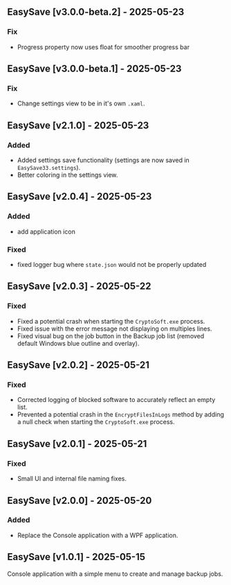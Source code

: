 ## EasySave [v3.0.0-beta.2] - 2025-05-23

### Fix
- Progress property now uses float for smoother progress bar

## EasySave [v3.0.0-beta.1] - 2025-05-23

### Fix
- Change settings view to be in it's own `.xaml`.

## EasySave [v2.1.0] - 2025-05-23

### Added
- Added settings save functionality (settings are now saved in `EasySave33.settings`).
- Better coloring in the settings view.

## EasySave [v2.0.4] - 2025-05-23

### Added
- add application icon
### Fixed
- fixed logger bug where `state.json` would not be properly updated

## EasySave [v2.0.3] - 2025-05-22

### Fixed
- Fixed a potential crash when starting the `CryptoSoft.exe` process.
- Fixed issue with the error message not displaying on multiples lines.
- Fixed visual bug on the job button in the Backup job list (removed default Windows blue outline and overlay).

## EasySave [v2.0.2] - 2025-05-21

### Fixed
- Corrected logging of blocked software to accurately reflect an empty list.
- Prevented a potential crash in the `EncryptFilesInLogs` method by adding a null check when starting the `CryptoSoft.exe` process.

## EasySave [v2.0.1] - 2025-05-21

### Fixed
- Small UI and internal file naming fixes.

## EasySave [v2.0.0] - 2025-05-20

### Added
- Replace the Console application with a WPF application.

## EasySave [v1.0.1] - 2025-05-15

Console application with a simple menu to create and manage backup jobs.
